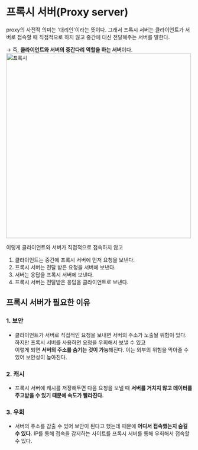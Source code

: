 # 프록시 서버(Proxy server)

proxy의 사전적 의미는 '대리인'이라는 뜻이다. 그래서 프록시 서버는 클라이언트가 서버로 접속할 때 직접적으로 하지 않고 중간에 대신 전달해주는 서버를 말한다.

&rarr; 즉, **클라이언트와 서버의 중간다리 역할을 하는 서버**이다.  
<img src="https://velog.velcdn.com/images%2Fsyoung125%2Fpost%2F047f5d9d-b735-4c5f-8d19-06603bb37814%2Fimage.png" alt="프록시" width="500" />

이렇게 클라이언트와 서버가 직접적으로 접속하지 않고

1. 클라이언트는 중간에 프록시 서버에 먼저 요청을 보낸다.
2. 프록시 서버는 전달 받은 요청을 서버에 보낸다.
3. 서버는 응답을 프록시 서버에 보낸다.
4. 프록시 서버는 전달받은 응답을 클라이언트로 보낸다.

## 프록시 서버가 필요한 이유

### 1. 보안

- 클라이언트가 서버로 직접적인 요청을 보내면 서버의 주소가 노출될 위험이 있다. 하지만 프록시 서버를 사용하면 요청을 우회해서 보낼 수 있고  
  이렇게 되면 **서버의 주소를 숨기는 것이 가능**해진다. 이는 외부의 위험을 막아줄 수 있어 보안성이 높아진다.

### 2. 캐시

- 프록시 서버에 캐시를 저장해두면 다음 요청을 보낼 때 **서버를 거치지 않고 데이터를 주고받을 수 있기 때문에 속도가 빨라진다.**

### 3. 우회

- 서버의 주소를 감출 수 있어 보안이 된다고 했는데 때문에 **어디서 접속했는지 숨길 수 있다.** IP를 통해 접속을 감지하는 사이트를 프록시 서버를 통해 우회해서 접속할 수 있다.
